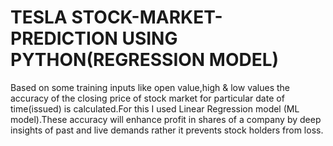 # TESLA STOCK-MARKET-PREDICTION USING PYTHON(REGRESSION MODEL)
Based on some training inputs like open value,high & low values the accuracy of the closing price of stock market for particular date of time(issued) is calculated.For this I used Linear Regression model (ML model).These accuracy will enhance profit in shares of a company by deep insights of past and live demands rather it prevents stock holders from loss.
